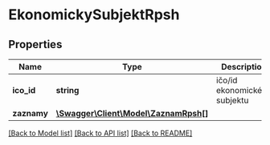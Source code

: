 # EkonomickySubjektRpsh

## Properties
Name | Type | Description | Notes
------------ | ------------- | ------------- | -------------
**ico_id** | **string** | ičo/id ekonomického subjektu | [optional] 
**zaznamy** | [**\Swagger\Client\Model\ZaznamRpsh[]**](ZaznamRpsh.md) |  | [optional] 

[[Back to Model list]](../../README.md#documentation-for-models) [[Back to API list]](../../README.md#documentation-for-api-endpoints) [[Back to README]](../../README.md)

